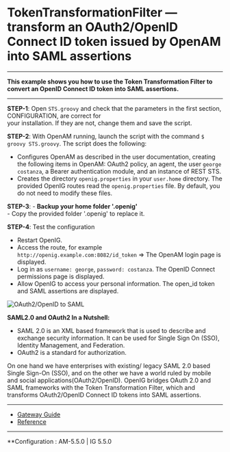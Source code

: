 TokenTransformationFilter — transform an OAuth2/OpenID Connect ID token issued by OpenAM into SAML assertions
======
----------

**This example shows you how to use the Token Transformation Filter to convert an OpenID Connect ID token into SAML assertions.**

----------
**STEP-1**: Open `STS.groovy` and check that the parameters in the first section, CONFIGURATION, are correct for                         
your installation. If they are not, change them and save the script.

**STEP-2**: With OpenAM running, launch the script with the command `$ groovy STS.groovy`.
            The script does the following:
- Configures OpenAM as described in the user documentation, creating the following items in OpenAM: OAuth2 policy, an agent, the user `george costanza`, a Bearer authentication module, and an instance of REST STS. 
- Creates the directory `openig.properties` in your `user.home` directory. The provided OpenIG routes read the `openig.properties` file. By default, you do not need to modify these files.

**STEP-3**: - **Backup your home folder '.openig'**<br>
            - Copy the provided folder '.openig' to replace it. 

**STEP-4**: Test the configuration
- Restart OpenIG.
- Access the route, for example `http://openig.example.com:8082/id_token` => The OpenAM login page is displayed.
- Log in as `username: george`, `password: costanza`. The OpenID Connect permissions page is displayed.
- Allow OpenIG to access your personal information. The open_id token and SAML assertions are displayed. 

![OAuth2/OpenID to SAML](https://raw.githubusercontent.com/openig-contrib/script-util-for-openig/master/media/STS_openid_to_saml.png)

**SAML2.0 and OAuth2 In a Nutshell:**

- SAML 2.0 is an XML based framework that is used to describe and exchange security information. It can be used for Single     Sign On (SSO), Identity Management, and Federation.
- OAuth2 is a standard for authorization.

On one hand we have enterprises with existing/ legacy SAML 2.0 based Single Sign-On (SSO), and on the other we have a world ruled by mobile and social applications(OAuth2/OpenID).
OpenIG bridges OAuth 2.0 and SAML frameworks with the Token Transformation Filter, which and transforms OAuth2/OpenID Connect ID tokens into SAML assertions.


----------
* [Gateway Guide](http://openig.forgerock.org/doc/bootstrap/gateway-guide/index.html#chap-ttf)
* [Reference](https://forgerock.org/openig/doc/bootstrap/reference/index.html#TokenTransformationFilter)

----------

**Configuration : AM-5.5.0 | IG 5.5.0
